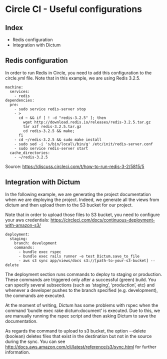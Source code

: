 # Circle CI - Useful configurations
## Index
- Redis configuration
- Integration with Dictum

## Redis configuration
In order to run Redis in Circle, you need to add this configuration to the circle.yml file.
Note that in this example, we are using Redis 3.2.5.
```
machine:
  services:
    - redis
dependencies:
  pre:
    - sudo service redis-server stop
    - >
      cd ~ && if [ ! -d "redis-3.2.5" ]; then
        wget http://download.redis.io/releases/redis-3.2.5.tar.gz
        tar xzf redis-3.2.5.tar.gz
        cd redis-3.2.5 && make;
      fi
    - cd ~/redis-3.2.5 && sudo make install
    - sudo sed -i 's/bin/local\/bin/g' /etc/init/redis-server.conf
    - sudo service redis-server start
  cache_directories:
    - ~/redis-3.2.5
```    
Source: https://discuss.circleci.com/t/how-to-run-redis-3-2/5815/5

## Integration with Dictum
In the following example, we are generating the project documentation when we are deploying the project. Indeed, we generate all the views from dictum and then upload them to the S3 bucket for our project.

Note that in order to upload those files to S3 bucket, you need to configure your aws credentials: https://circleci.com/docs/continuous-deployment-with-amazon-s3/
```
deployment:
  staging:
    branch: development
    commands:
      - bundle exec rspec
      - bundle exec rails runner -e test Dictum.save_to_file
      - aws s3 sync app/views/docs s3://[path-to-your-s3-bucket] --delete
```      
The deployment section runs commands to deploy to staging or production. These commands are triggered only after a successful (green) build.
You can specify several subsections (such as ‘staging’, ‘production’, etc) and whenever a developer pushes to the branch specified (e.g. development), the commands are executed.

At the moment of writing, Dictum has some problems with rspec when the command ‘bundle exec rake dictum:document’ is executed. Due to this, we are manually running the rspec script and then asking Dictum to save the documentation.

As regards the command to upload to s3 bucket, the option --delete (boolean) deletes files that exist in the destination but not in the source during the sync. You can see http://docs.aws.amazon.com/cli/latest/reference/s3/sync.html for further information.
